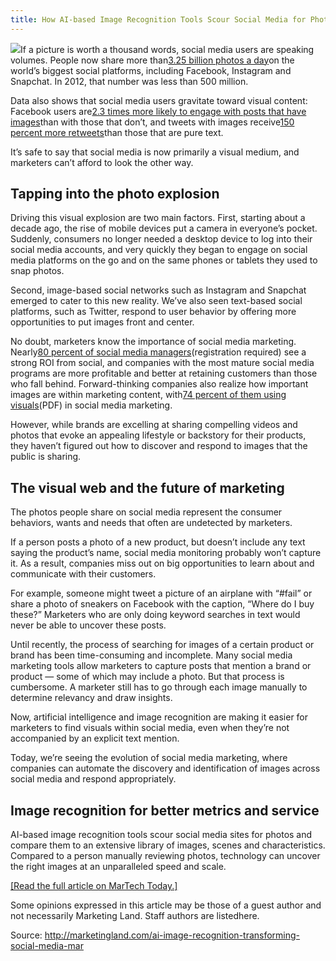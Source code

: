 ```yaml
---
title: How AI-based Image Recognition Tools Scour Social Media for Photos
---
```



![](http://img0.tuicool.com/bEvMnm2.jpg!web)If a picture is worth a thousand words, social media users are speaking volumes. People now share more than[3.25 billion photos a day](http://www.kpcb.com/blog/2016-internet-trends-report)on the world’s biggest social platforms, including Facebook, Instagram and Snapchat. In 2012, that number was less than 500 million.

Data also shows that social media users gravitate toward visual content: Facebook users are[2.3 times more likely to engage with posts that have images](http://buzzsumo.com/blog/how-to-massively-boost-your-blog-traffic-with-these-5-awesome-image-stats/)than with those that don’t, and tweets with images receive[150 percent more retweets](https://blog.bufferapp.com/the-power-of-twitters-new-expanded-images-and-how-to-make-the-most-of-it)than those that are pure text.

It’s safe to say that social media is now primarily a visual medium, and marketers can’t afford to look the other way.

## Tapping into the photo explosion

Driving this visual explosion are two main factors. First, starting about a decade ago, the rise of mobile devices put a camera in everyone’s pocket. Suddenly, consumers no longer needed a desktop device to log into their social media accounts, and very quickly they began to engage on social media platforms on the go and on the same phones or tablets they used to snap photos.

Second, image-based social networks such as Instagram and Snapchat emerged to cater to this new reality. We’ve also seen text-based social platforms, such as Twitter, respond to user behavior by offering more opportunities to put images front and center.

No doubt, marketers know the importance of social media marketing. Nearly[80 percent of social media managers](https://www.salesforce.com/form/marketingcloud/conf/roi-social-media-management.jsp)\(registration required\) see a strong ROI from social, and companies with the most mature social media programs are more profitable and better at retaining customers than those who fall behind. Forward-thinking companies also realize how important images are within marketing content, with[74 percent of them using visuals](https://www.socialmediaexaminer.com/wp-content/uploads/2016/05/SocialMediaMarketingIndustryReport2016.pdf)\(PDF\) in social media marketing.

However, while brands are excelling at sharing compelling videos and photos that evoke an appealing lifestyle or backstory for their products, they haven’t figured out how to discover and respond to images that the public is sharing.

## The visual web and the future of marketing

The photos people share on social media represent the consumer behaviors, wants and needs that often are undetected by marketers.

If a person posts a photo of a new product, but doesn’t include any text saying the product’s name, social media monitoring probably won’t capture it. As a result, companies miss out on big opportunities to learn about and communicate with their customers.

For example, someone might tweet a picture of an airplane with “\#fail” or share a photo of sneakers on Facebook with the caption, “Where do I buy these?” Marketers who are only doing keyword searches in text would never be able to uncover these posts.

Until recently, the process of searching for images of a certain product or brand has been time-consuming and incomplete. Many social media marketing tools allow marketers to capture posts that mention a brand or product — some of which may include a photo. But that process is cumbersome. A marketer still has to go through each image manually to determine relevancy and draw insights.

Now, artificial intelligence and image recognition are making it easier for marketers to find visuals within social media, even when they’re not accompanied by an explicit text mention.

Today, we’re seeing the evolution of social media marketing, where companies can automate the discovery and identification of images across social media and respond appropriately.

## Image recognition for better metrics and service

AI-based image recognition tools scour social media sites for photos and compare them to an extensive library of images, scenes and characteristics. Compared to a person manually reviewing photos, technology can uncover the right images at an unparalleled speed and scale.

[\[Read the full article on MarTech Today.\]](https://martechtoday.com/ai-image-recognition-transforming-social-media-marketing-202838?utm_src=ml&utm_medium=textlink&utm_campaign=mlxpost)

Some opinions expressed in this article may be those of a guest author and not necessarily Marketing Land. Staff authors are listedhere.



Source: http://marketingland.com/ai-image-recognition-transforming-social-media-mar